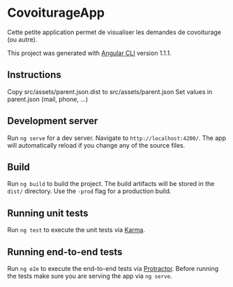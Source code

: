 # CovoiturageApp

Cette petite application permet de visualiser les demandes de covoiturage (ou autre).

This project was generated with [Angular CLI](https://github.com/angular/angular-cli) version 1.1.1.

## Instructions

Copy src/assets/parent.json.dist to src/assets/parent.json
Set values in parent.json (mail, phone, ...)

## Development server

Run `ng serve` for a dev server. Navigate to `http://localhost:4200/`. The app will automatically reload if you change any of the source files.

## Build

Run `ng build` to build the project. The build artifacts will be stored in the `dist/` directory. Use the `-prod` flag for a production build.

## Running unit tests

Run `ng test` to execute the unit tests via [Karma](https://karma-runner.github.io).

## Running end-to-end tests

Run `ng e2e` to execute the end-to-end tests via [Protractor](http://www.protractortest.org/).
Before running the tests make sure you are serving the app via `ng serve`.
